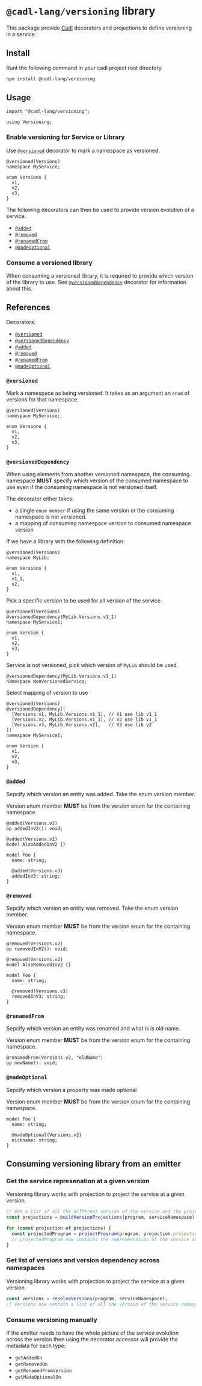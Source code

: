 # `@cadl-lang/versioning` library

This package provide [Cadl](https://github.com/microsoft/cadl) decorators and projections to define versioning in a service.

## Install

Runt the following command in your cadl project root directory.

```bash
npm install @cadl-lang/versioning
```

## Usage

```cadl
import "@cadl-lang/versioning";

using Versioning;
```

### Enable versioning for Service or Library

Use [`@versioned`](#versioned) decorator to mark a namespace as versioned.

```cadl
@versioned(Versions)
namespace MyService;

enum Versions {
  v1,
  v2,
  v3,
}
```

The following decorators can then be used to provide version evolution of a service.

- [`@added`](#added)
- [`@removed`](#removed)
- [`@renamedFrom`](#renamedfrom)
- [`@madeOptional`](#madeoptional)

### Consume a versioned library

When consuming a versioned library, it is required to provide which version of the library to use.
See [`@versionedDependency`](#versioneddependency) decorator for information about this.

## References

Decorators:

- [`@versioned`](#versioned) <!-- no toc -->
- [`@versionedDependency`](#versioneddependency)
- [`@added`](#added)
- [`@removed`](#removed)
- [`@renamedFrom`](#renamedfrom)
- [`@madeOptional`](#madeoptional)

### `@versioned`

Mark a namespace as being versioned. It takes as an argument an `enum` of versions for that namespace.

```cadl
@versioned(Versions)
namespace MyService;

enum Versions {
  v1,
  v2,
  v3,
}
```

### `@versionedDependency`

When using elements from another versioned namespace, the consuming namespace **MUST** specify which version of the consumed namespace to use even if the consuming namespace is not versioned itself.

The decorator either takes:

- a single `enum member` if using the same version or the consuming namespace is not versioned.
- a mapping of consuming namespace version to consumed namespace version

If we have a library with the following definition:

```cadl
@versioned(Versions)
namespace MyLib;

enum Versions {
  v1,
  v1_1,
  v2,
}
```

Pick a specific version to be used for all version of the service

```cadl
@versioned(Versions)
@versionedDependency(MyLib.Versions.v1_1)
namespace MyService1;

enum Version {
  v1,
  v2,
  v3,
}
```

Service is not versioned, pick which version of `MyLib` should be used.

```cadl
@versionedDependency(MyLib.Versions.v1_1)
namespace NonVersionedService;
```

Select mapping of version to use

```cadl
@versioned(Versions)
@versionedDependency([
  [Versions.v1, MyLib.Versions.v1_1], // V1 use lib v1_1
  [Versions.v2, MyLib.Versions.v1_1], // V2 use lib v1_1
  [Versions.v3, MyLib.Versions.v2],   // V3 use lib v2
])
namespace MyService1;

enum Version {
  v1,
  v2,
  v3,
}

```

### `@added`

Sepcify which version an entity was added. Take the enum version member.

Version enum member **MUST** be from the version enum for the containing namespace.

```cadl
@added(Versions.v2)
op addedInV2(): void;

@added(Versions.v2)
model AlsoAddedInV2 {}

model Foo {
  name: string;

  @added(Versions.v3)
  addedInV3: string;
}
```

### `@removed`

Sepcify which version an entity was removed. Take the enum version member.

Version enum member **MUST** be from the version enum for the containing namespace.

```cadl
@removed(Versions.v2)
op removedInV2(): void;

@removed(Versions.v2)
model AlsoRemovedInV2 {}

model Foo {
  name: string;

  @removed(Versions.v3)
  removedInV3: string;
}
```

### `@renamedFrom`

Sepcify which version an entity was renamed and what is is old name.

Version enum member **MUST** be from the version enum for the containing namespace.

```cadl
@renamedFrom(Versions.v2, "oldName")
op newName(): void;
```

### `@madeOptional`

Sepcify which version a property was made optional

Version enum member **MUST** be from the version enum for the containing namespace.

```cadl
model Foo {
  name: string;

  @madeOptional(Versions.v2)
  nickname: string;
}
```

## Consuming versioning library from an emitter

### Get the service represenation at a given version

Versioning library works with projection to project the service at a given version.

```ts
// Get a list of all the different version of the service and the projections
const projections = buildVersionProjections(program, serviceNamespace);

for (const projection of projections) {
  const projectedProgram = projectProgram(program, projection.projections);
  // projectedProgram now contains the representation of the service at the given version.
}
```

### Get list of versions and version dependency across namespaces

Versioning library works with projection to project the service at a given version.

```ts
const versions = resolveVersions(program, serviceNamespace);
// versions now contain a list of all the version of the service namespace and what version should all the other dependencies namespace use.
```

### Consume versioning manually

If the emitter needs to have the whole picture of the service evolution across the version then using the decorator accessor will provide the metadata for each type:

- `getAddedOn`
- `getRemovedOn`
- `getRenamedFromVersion`
- `getMadeOptionalOn`

